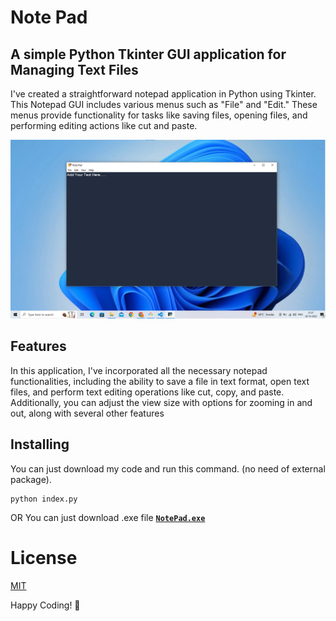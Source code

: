 
# Note Pad
##  A simple Python Tkinter GUI application for Managing Text Files
I've created a straightforward notepad application in Python using Tkinter. This Notepad GUI includes various menus such as "File" and "Edit." These menus provide functionality for tasks like saving files, opening files, and performing editing actions like cut and paste.


![Python NotePad](./bgImage.png)
## Features
In this application, I've incorporated all the necessary notepad functionalities, including the ability to save a file in text format, open text files, and perform text editing operations like cut, copy, and paste. Additionally, you can adjust the view size with options for zooming in and out, along with several other features

## Installing
You can just download my code and run this command. (no need of external package).
```shell
python index.py
```
OR You can just download .exe file
[**`NotePad.exe`**](https://github.com/rajvinder21/Python-Note-Pad/blob/main/Note_Pad.exe)

# License
<a href="https://choosealicense.com/licenses/mit/">MIT<a>

Happy Coding! 🚀
